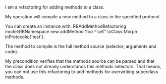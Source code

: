 I am a refactoring for adding methods to a class.

My operation will compile a new method to a class in the specified protocol.

You can create an instance with: 
RBAddMethodRefactoring model:RBNamespace new addMethod:'foo ^ self' toClass:Morph inProtocols:{'test'}.

The method to compile is the full method source (selector, arguments and code).

My precondition verifies that the methods source can be parsed and that the class does not already understands this methods selectors. That means, you can not use this refactoring to add methods for overwriting superclass methods.
